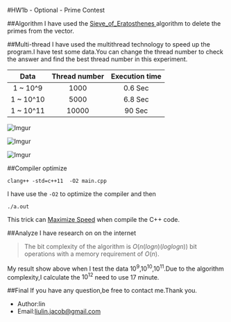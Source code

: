 #HW1b - Optional - Prime Contest

##Algorithm
I have used the [Sieve_of_Eratosthenes ](http://en.wikipedia.org/wiki/Sieve_of_Eratosthenes)algorithm to delete the primes from the vector.

##Multi-thread
I have used the multithread technology to speed up the program.I have test some data.You can change the thread number to check the answer and find the best thread number in this experiment.

Data|Thread number|Execution time
|:--:|:-----------:|:------------:|
1 ~ 10^9|1000|0.6 Sec
1 ~ 10^10|5000|6.8 Sec
1 ~ 10^11|10000|90 Sec

![Imgur](http://i.imgur.com/f8dSURel.png)

![Imgur](http://i.imgur.com/0NN7rXal.png)

![Imgur](http://i.imgur.com/oNFQTwTl.png)

##Compiler optimize


	clang++ -std=c++11  -O2 main.cpp
I have use the `-O2` to optimize the compiler and then
	
	./a.out
This trick can [Maximize Speed](https://msdn.microsoft.com/en-us/library/8f8h5cxt.aspx) when compile the C++ code.

##Analyze
I have research on on the internet
>The bit complexity of the algorithm is $O(n (log n) (log log n))$ bit operations with a memory requirement of $O(n)$.

My result show above when I test the data $10^{9}$,$10^{10}$,$10^{11}$.Due to the algorithm complexity,I calculate the $10^{12}$ need to use 17 minute.

##Final
If you have any question,be free to contact me.Thank you.

* Author:lin
* Email:liulin.jacob@gmail.com



